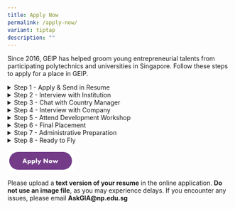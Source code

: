 ```yaml
---
title: Apply Now
permalink: /apply-now/
variant: tiptap
description: ""
---
```

<p>Since 2016, GEIP has helped groom young entrepreneurial talents from participating
polytechnics and universities in Singapore. Follow these steps to apply
for a place in GEIP.</p>
<p></p>
<div data-type="detailGroup" class="isomer-accordion isomer-accordion-white">
<details class="isomer-details">
<summary>Step 1 - Apply &amp; Send in Resume</summary>
<div data-type="detailsContent" class="isomer-details-content">
<p>Indicate your interest by submitting your resume</p>
</div>
</details>
<details class="isomer-details">
<summary>Step 2 - Interview with Institution</summary>
<div data-type="detailsContent" class="isomer-details-content">
<p>Tell us why you're the best choice for this internship programme</p>
</div>
</details>
<details class="isomer-details">
<summary>Step 3 - Chat with Country Manager</summary>
<div data-type="detailsContent" class="isomer-details-content">
<p>Understand more about the country and the startup ecosystem</p>
</div>
</details>
<details class="isomer-details">
<summary>Step 4 - Interview with Company</summary>
<div data-type="detailsContent" class="isomer-details-content">
<p>Show internship companies what your passion, enthusiasm and skills can
offer</p>
</div>
</details>
<details class="isomer-details">
<summary>Step 5 - Attend Development Workshop</summary>
<div data-type="detailsContent" class="isomer-details-content">
<p>Learn storytelling, programming, marketing, and more</p>
</div>
</details>
<details class="isomer-details">
<summary>Step 6 - Final Placement</summary>
<div data-type="detailsContent" class="isomer-details-content">
<p>Confirmation of your internship programme with the company</p>
</div>
</details>
<details class="isomer-details">
<summary>Step 7 - Administrative Preparation</summary>
<div data-type="detailsContent" class="isomer-details-content">
<p>Apply for visa and arrange for your flight and accommodation</p>
</div>
</details>
<details class="isomer-details">
<summary>Step 8 - Ready to Fly</summary>
<div data-type="detailsContent" class="isomer-details-content">
<p>Pack your luggage, get your passport, and get ready to fly high</p>
</div>
</details>
</div>
<p></p><a class="isomer-image-wrapper" href="https://www.geip.np.edu.sg/"><img style="width: 30%;" height="auto" width="100%" alt="" src="/images/Apply_Now.png"></a>
<p></p>
<p>Please upload a <strong>text version of your resume</strong> in the online
application. <strong>Do not use an image file</strong>, as you may experience
delays. If you encounter any issues, please email <strong>AskGIA@np.edu.sg</strong>
</p>
<p></p>
<p></p>